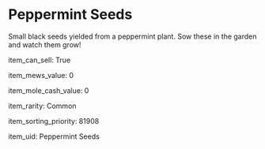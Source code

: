 # Peppermint Seeds

Small black seeds yielded from a peppermint plant. Sow these in the garden and watch them grow!

item_can_sell: True

item_mews_value: 0

item_mole_cash_value: 0

item_rarity: Common

item_sorting_priority: 81908

item_uid: Peppermint Seeds